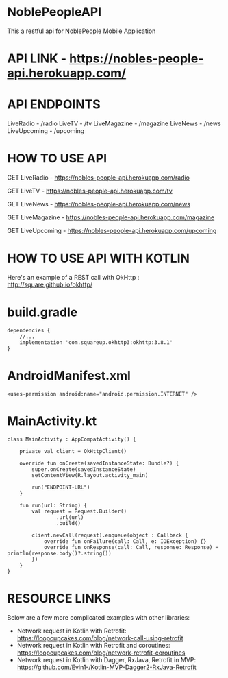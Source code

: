 # NoblePeopleAPI
 This a restful api for NoblePeople Mobile Application
 
 # API LINK - https://nobles-people-api.herokuapp.com/

# API ENDPOINTS

LiveRadio - /radio
LiveTV - /tv
LiveMagazine - /magazine
LiveNews - /news
LiveUpcoming - /upcoming

# HOW TO USE API

GET LiveRadio - https://nobles-people-api.herokuapp.com/radio

GET LiveTV - https://nobles-people-api.herokuapp.com/tv

GET LiveNews - https://nobles-people-api.herokuapp.com/news

GET LiveMagazine - https://nobles-people-api.herokuapp.com/magazine

GET LiveUpcoming - https://nobles-people-api.herokuapp.com/upcoming

# HOW TO USE API WITH KOTLIN

Here's an example of a REST call with OkHttp : http://square.github.io/okhttp/

# build.gradle

```
dependencies {
    //...
    implementation 'com.squareup.okhttp3:okhttp:3.8.1'
}
```

# AndroidManifest.xml

```
<uses-permission android:name="android.permission.INTERNET" />
```

# MainActivity.kt

```
class MainActivity : AppCompatActivity() {

    private val client = OkHttpClient()

    override fun onCreate(savedInstanceState: Bundle?) {
        super.onCreate(savedInstanceState)
        setContentView(R.layout.activity_main)

        run("ENDPOINT-URL")
    }

    fun run(url: String) {
        val request = Request.Builder()
                .url(url)
                .build()

        client.newCall(request).enqueue(object : Callback {
            override fun onFailure(call: Call, e: IOException) {}
            override fun onResponse(call: Call, response: Response) = println(response.body()?.string())
        })
    }
}

```


# RESOURCE LINKS

Below are a few more complicated examples with other libraries:

* Network request in Kotlin with Retrofit: https://loopcupcakes.com/blog/network-call-using-retrofit
* Network request in Kotlin with Retrofit and coroutines: https://loopcupcakes.com/blog/network-retrofit-coroutines
* Network request in Kotlin with Dagger, RxJava, Retrofit in MVP: https://github.com/Evin1-/Kotlin-MVP-Dagger2-RxJava-Retrofit
